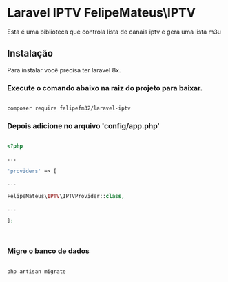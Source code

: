 
# Laravel IPTV FelipeMateus\IPTV

  

Esta é uma biblioteca que controla lista de canais iptv e gera uma lista m3u

## Instalação


Para instalar você precisa ter laravel 8x.

### Execute o comando abaixo na raiz do projeto para baixar.


```bash

composer require felipefm32/laravel-iptv

```
 

### Depois adicione no arquivo 'config/app.php'

  

```php

<?php

...

'providers' => [

...

FelipeMateus\IPTV\IPTVProvider::class,

...

];

  

```
  

### Migre o banco de dados


```bash

php artisan migrate

```
